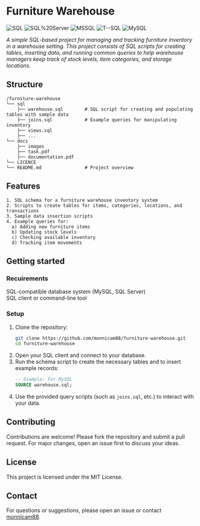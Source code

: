 # Furniture Warehouse

![SQL](https://img.shields.io/badge/SQL-Database-lightpurple?style=flat-square) ![SQL%20Server](https://img.shields.io/badge/SQL%20Server-Microsoft-orange?style=flat-square) ![MSSQL](https://img.shields.io/badge/MSSQL-Server-CC2927?style=flat-square) ![T--SQL](https://img.shields.io/badge/Language-T--SQL-blue?style=flat-square) ![MySQL](https://img.shields.io/badge/MySQL-Database-yellow?style=flat-square)

*A simple SQL-based project for managing and tracking furniture inventory in a warehouse setting. This project consists of SQL scripts for creating tables, inserting data, and running common queries to help warehouse managers keep track of stock levels, item categories, and storage locations.*

## Structure

```
/furniture-warehouse
└── sql
    ├── warehouse.sql        # SQL script for creating and populating tables with sample data
    ├── joins.sql            # Example queries for manipulating inventory
    ├── views.sql
    ├── ...    
└── docs                     
    ├── images
    ├── task.pdf
    ├── documentation.pdf
└── LICENCE        
└── README.md                # Project overview
```

## Features
```
1. SQL schema for a furniture warehouse inventory system
2. Scripts to create tables for items, categories, locations, and transactions
3. Sample data insertion scripts
4. Example queries for:  
  a) Adding new furniture items  
  b) Updating stock levels  
  c) Checking available inventory  
  d) Tracking item movements
```

## Getting started
### Recuirements
SQL-compatible database system (MySQL, SQL Server)  
SQL client or command-line tool

### Setup
1. Clone the repository:
    ```bash
    git clone https://github.com/monnicam88/furniture-warehouse.git
    cd furniture-warehouse
    ```
2. Open your SQL client and connect to your database.
3. Run the schema script to create the necessary tables and to insert example records:
    ```sql
    -- Example: For MySQL
    SOURCE warehouse.sql;
    ```
4. Use the provided query scripts (such as `joins.sql`, etc.) to interact with your data.

## Contributing
Contributions are welcome! Please fork the repository and submit a pull request. For major changes, open an issue first to discuss your ideas.

## License
This project is licensed under the MIT License.

## Contact
For questions or suggestions, please open an issue or contact [monnicam88](https://github.com/monnicam88).
